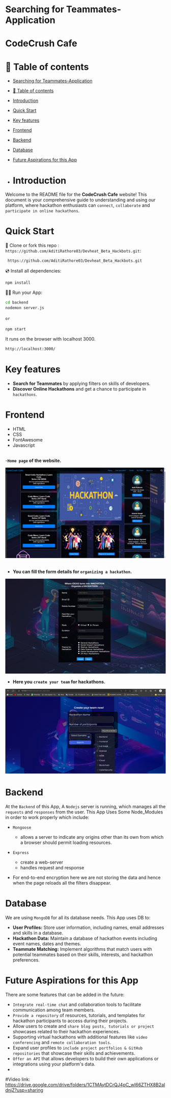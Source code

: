 # Searching for Teammates-Application
# CodeCrush Cafe


# 🧭 Table of contents

- [Searching for Teammates-Application](#Searching-for-Teammates-Application)
- [🧭 Table of contents](#-table-of-contents)
- [Introduction](#introduction)
- [Quick Start](#quick-start)
- [Key features](#key-features)
- [Frontend](#frontend)
- [Backend](#backend)
- [Database](#database)
- [Future Aspirations for this App](#future-aspirations-for-this-app)

- # Introduction

Welcome to the README file for the **CodeCrush Cafe** website! This document is your comprehensive guide to understanding and using our platform, where hackathon enthusiasts can `connect`, `collaborate` and `participate in online hackathons`.

# Quick Start 

📄 Clone or fork this repo :
`https://github.com/AditiRathore03/Devheat_Beta_Hackbots.git`:

```sh
 https://github.com/AditiRathore03/Devheat_Beta_Hackbots.git
```

💿 Install all dependencies:

```sh
npm install
```

🚴‍♂️ Run your App:

```sh
cd backend
nodemon server.js

or

npm start

```
It runs on the browser with localhost 3000.
```sh
http://localhost:3000/
```


# Key features
- **Search for Teammates** by applying filters on skills of developers.
- **Discover Online Hackathons** and get a chance to participate in `hackathons`.


# Frontend
 - HTML<br>
 - CSS<br>
 - FontAwesome<br>
 - Javascript<br><br>
 
 -**`Home page` of the website.**

 ![](screenshots/Screenshot%202023-10-05%20213841.png)<br><br>



 - **You can fill the form details for `organizing a hackathon`.**
   
 ![](screenshots/Screenshot%202023-10-05%20214030.png)<br>
 



 - **Here you `create your team` for hackathons.**
   
 ![](screenshots/Screenshot%202023-10-05%20215201.png)<br>
 


# Backend

  At the `Backend` of this App, A `Nodejs` server is running, which manages all the `requests` and `responses` from the user. 
This App Uses Some Node_Modules in order to work properly which include:
- `Mongoose`
    - allows a server to indicate any origins other than its own from which a browser should permit loading resources.
- `Express`
  - create a web-server
  - handles request and response

- For end-to-end encryption here we are not storing the data and hence when the page reloads all the filters disappear.


# Database

We are using `MongoDB` for all its database needs. This App uses DB to:
 
 - **User Profiles:** Store user information, including names, email addresses and skills in a database. 
 - **Hackathon Data:** Maintain a database of hackathon events including event names, dates and themes.
 - **Teammate Matching:** Implement algorithms that match users with potential teammates based on their skills, interests, and hackathon preferences. 
   

# Future Aspirations for this App

There are some features that can be added in the future:
- `Integrate real-time chat` and collaboration tools to facilitate communication among team members.
- `Provide a repository` of resources, tutorials, and templates for hackathon participants to access during their projects.
- Allow users to create and `share blog posts, tutorials or project` showcases related to their hackathon experiences.
- Supporting virtual hackathons with additional features like `video conferencing` and `remote collaboration tools`.
- Expand user profiles to `include project portfolios & GitHub repositories` that showcase their skills and achievements.
- `Offer an API` that allows developers to build their own applications or integrations using your platform's data.
- 

#Video link:
https://drive.google.com/drive/folders/1CTMAytDCrQJ4pC_wI66ZTHX8B2aIdnjZ?usp=sharing
 
